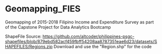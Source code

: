 # Geomapping_FIES
Geomapping of 2015-2018 Filipino Income and Expenditure Survey as part of the Capstone Project for Data Analytics Bootcamp


ShapeFile Source: https://github.com/altcoder/philippines-psgc-shapefiles/blob/879ebd582acf459fbff54208aa8787351eae6d23/datasets/SHAPEFILES/Regions.zip
Download and use the "Region.shp" for the code
